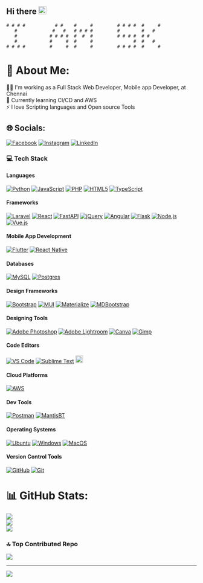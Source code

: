 ## Hi there <img src="https://github.com/user-attachments/assets/6e2c6164-8b14-417b-a571-4509093ffb59" style="width: 1em;" />


```
# # # #           # #    #     #         # # # #  #     #
   #             #   #   # # # #         #        #   #
   #            # # # #  #  #  #         # # # #  # #
   #            #     #  #     #               #  #   #
# # # #         #     #  #     #         # # # #  #     #
```


# 💫 About Me:
👨‍💻 I'm working as a Full Stack Web Developer, Mobile app Developer, at Chennai<br>📖 Currently learning CI/CD and AWS<br>⚡ I love Scripting languages and Open source Tools<br>


## 🌐 Socials:
[![Facebook](https://img.shields.io/badge/Facebook-%231877F2.svg?logo=Facebook&logoColor=white)](https://facebook.com/https://www.facebook.com/share/19rpevsht4/?mibextid=wwXIfr) [![Instagram](https://img.shields.io/badge/Instagram-%23E4405F.svg?logo=Instagram&logoColor=white)](https://instagram.com/https://www.instagram.com/_karthi___sk/profilecard/?igsh=d2o4MmsxN2dleGk5) [![LinkedIn](https://img.shields.io/badge/LinkedIn-%230077B5.svg?logo=linkedin&logoColor=white)](https://linkedin.com/in/https://www.linkedin.com/in/sathiya-karthick-5975081b2/) 

### 💻 Tech Stack  

#### **Languages**  
[![Python](https://img.shields.io/badge/python-3670A0?style=for-the-badge&logo=python&logoColor=ffdd54)](https://www.python.org/) [![JavaScript](https://img.shields.io/badge/javascript-%23323330.svg?style=for-the-badge&logo=javascript&logoColor=%23F7DF1E)](https://developer.mozilla.org/en-US/docs/Web/JavaScript)  [![PHP](https://img.shields.io/badge/php-%23777BB4.svg?style=for-the-badge&logo=php&logoColor=white)](https://www.php.net/)  [![HTML5](https://img.shields.io/badge/html5-%23E34F26.svg?style=for-the-badge&logo=html5&logoColor=white)](https://developer.mozilla.org/en-US/docs/Web/HTML)  [![TypeScript](https://img.shields.io/badge/typescript-%23007ACC.svg?style=for-the-badge&logo=typescript&logoColor=white)](https://www.typescriptlang.org/)  

#### **Frameworks**  
[![Laravel](https://img.shields.io/badge/laravel-%23FF2D20.svg?style=for-the-badge&logo=laravel&logoColor=white)](https://laravel.com/)  [![React](https://img.shields.io/badge/react-%2320232a.svg?style=for-the-badge&logo=react&logoColor=%2361DAFB)](https://reactjs.org/)  [![FastAPI](https://img.shields.io/badge/FastAPI-005571?style=for-the-badge&logo=fastapi)](https://fastapi.tiangolo.com/)  [![jQuery](https://img.shields.io/badge/jquery-%230769AD.svg?style=for-the-badge&logo=jquery&logoColor=white)](https://jquery.com/)  [![Angular](https://img.shields.io/badge/Angular-DD0031?style=for-the-badge&logo=angular&logoColor=white)](https://angular.io/)  [![Flask](https://img.shields.io/badge/flask-%23000.svg?style=for-the-badge&logo=flask&logoColor=white)](https://flask.palletsprojects.com/)  [![Node.js](https://img.shields.io/badge/node.js-6DA55F?style=for-the-badge&logo=node.js&logoColor=white)](https://nodejs.org/)  [![Vue.js](https://img.shields.io/badge/vue.js-%2335495e.svg?style=for-the-badge&logo=vuedotjs&logoColor=%234FC08D)](https://vuejs.org/)  


#### **Mobile App Development**  
[![Flutter](https://img.shields.io/badge/Flutter-%2302569B.svg?style=for-the-badge&logo=Flutter&logoColor=white)](https://flutter.dev/)  [![React Native](https://img.shields.io/badge/React%20Native-%2320232a.svg?style=for-the-badge&logo=react&logoColor=%2361DAFB)](https://reactnative.dev/)  


#### **Databases**  
[![MySQL](https://img.shields.io/badge/mysql-4479A1.svg?style=for-the-badge&logo=mysql&logoColor=white)](https://www.mysql.com/)  [![Postgres](https://img.shields.io/badge/postgres-%23316192.svg?style=for-the-badge&logo=postgresql&logoColor=white)](https://www.postgresql.org/)  


#### **Design Frameworks**  
[![Bootstrap](https://img.shields.io/badge/Bootstrap-%23563D7C.svg?style=for-the-badge&logo=bootstrap&logoColor=white)](https://getbootstrap.com/)  [![MUI](https://img.shields.io/badge/MUI-%230081CB.svg?style=for-the-badge&logo=mui&logoColor=white)](https://mui.com/)  [![Materialize](https://img.shields.io/badge/Materialize-E91E63?style=for-the-badge&logo=material-design&logoColor=white)](https://materializecss.com/)  [![MDBootstrap](https://img.shields.io/badge/MDBootstrap-FF7851?style=for-the-badge&logo=bootstrap&logoColor=white)](https://mdbootstrap.com/)  


#### **Designing Tools**  
[![Adobe Photoshop](https://img.shields.io/badge/adobe%20photoshop-%2331A8FF.svg?style=for-the-badge&logo=adobe%20photoshop&logoColor=white)](https://www.adobe.com/products/photoshop.html)  [![Adobe Lightroom](https://img.shields.io/badge/Adobe%20Lightroom-31A8FF.svg?style=for-the-badge&logo=Adobe%20Lightroom&logoColor=white)](https://www.adobe.com/products/photoshop-lightroom.html)  [![Canva](https://img.shields.io/badge/Canva-%2300C4CC.svg?style=for-the-badge&logo=Canva&logoColor=white)](https://www.canva.com/)  [![Gimp](https://img.shields.io/badge/Gimp-657D8B?style=for-the-badge&logo=gimp&logoColor=FFFFFF)](https://www.gimp.org/)  


#### **Code Editors**  
[![VS Code](https://img.shields.io/badge/VSCode-%23007ACC.svg?style=for-the-badge&logo=visual-studio-code&logoColor=white)](https://code.visualstudio.com/) [![Sublime Text](https://img.shields.io/badge/Sublime%20Text-%23575757.svg?style=for-the-badge&logo=sublime-text&logoColor=FF9800)](https://www.sublimetext.com/)
<img width="20" height="20" src="https://img.icons8.com/ios-filled/100/visual-studio.png" alt="visual-studio"/>

#### **Cloud Platforms**  
[![AWS](https://img.shields.io/badge/AWS-%23FF9900.svg?style=for-the-badge&logo=amazon-aws&logoColor=white)](https://aws.amazon.com/)  


#### **Dev Tools**  
[![Postman](https://img.shields.io/badge/Postman-FF6C37?style=for-the-badge&logo=postman&logoColor=white)](https://www.postman.com/) [![MantisBT](https://img.shields.io/badge/MantisBT-609926?style=for-the-badge&logo=mantis&logoColor=white)](https://www.mantisbt.org/)  


#### **Operating Systems**  
[![Ubuntu](https://img.shields.io/badge/Ubuntu-E95420?style=for-the-badge&logo=ubuntu&logoColor=white)](https://ubuntu.com/)  [![Windows](https://img.shields.io/badge/Windows-0078D6?style=for-the-badge&logo=windows&logoColor=white)](https://www.microsoft.com/windows/)  [![MacOS](https://img.shields.io/badge/MacOS-999999?style=for-the-badge&logo=apple&logoColor=white)](https://www.apple.com/macos/)  

#### **Version Control Tools**  
[![GitHub](https://img.shields.io/badge/github-%23121011.svg?style=for-the-badge&logo=github&logoColor=white)](https://github.com/)  [![Git](https://img.shields.io/badge/Git-F05032?style=for-the-badge&logo=git&logoColor=white)](https://git-scm.com/)  



# 📊 GitHub Stats:
![](https://github-readme-stats.vercel.app/api?username=thisiskarthisk&theme=radical&hide_border=false&include_all_commits=false&count_private=false)<br/>
![](https://github-readme-streak-stats.herokuapp.com/?user=thisiskarthisk&theme=radical&hide_border=false)<br/>
![](https://github-readme-stats.vercel.app/api/top-langs/?username=thisiskarthisk&theme=radical&hide_border=false&include_all_commits=false&count_private=false&layout=compact)

### 🔝 Top Contributed Repo
![](https://github-contributor-stats.vercel.app/api?username=thisiskarthisk&limit=5&theme=dark&combine_all_yearly_contributions=true)

---
[![](https://visitcount.itsvg.in/api?id=thisiskarthisk&icon=0&color=0)](https://visitcount.itsvg.in)

<!-- Proudly created with GPRM ( https://gprm.itsvg.in ) -->
